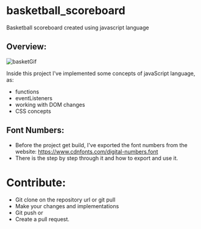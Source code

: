 # basketball_scoreboard
Basketball scoreboard created using javascript language

## Overview: 

![basketGif](https://user-images.githubusercontent.com/49591443/178665938-561e2dd6-7c1c-4886-90f6-be6ea7320340.gif)

Inside this project I've implemented some concepts of javaScript language, as: 
- functions 
- eventListeners
- working with DOM changes 
- CSS concepts 

## Font Numbers: 

- Before the project get build, I've exported the font numbers from the website: https://www.cdnfonts.com/digital-numbers.font
- There is the step by step through it and how to export and use it. 

# Contribute: 
- Git clone on the repository url or git pull
- Make your changes and implementations
- Git push or
- Create a pull request. 
